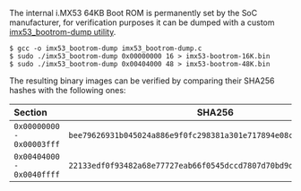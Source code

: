 The internal i.MX53 64KB Boot ROM is permanently set by the SoC manufacturer, for verification purposes it can be dumped with a custom [imx53_bootrom-dump utility](https://github.com/inversepath/usbarmory/blob/master/software/util/imx53_bootrom-dump.c).

```
$ gcc -o imx53_bootrom-dump imx53_bootrom-dump.c
$ sudo ./imx53_bootrom-dump 0x00000000 16 > imx53-bootrom-16K.bin
$ sudo ./imx53_bootrom-dump 0x00404000 48 > imx53-bootrom-48K.bin
```

The resulting binary images can be verified by comparing their SHA256 hashes with the following ones:

| Section                   | SHA256                                                             |
|:--------------------------|--------------------------------------------------------------------|
| `0x00000000 - 0x00003fff` | `bee79626931b045024a886e9f0fc298381a301e717894e08c33ea63cb99036c7` |
| `0x00404000 - 0x0040ffff` | `22133edf0f93482a68e77727eab66f0545dccd7807d70bd9db0faf939674a4fb` |
